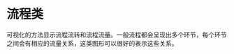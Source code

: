 <!--
index: 3
title: 流程类
showDocsByTag: flow
-->

# 流程类

可视化的方法显示流程流转和流程流量。一般流程都会呈现出多个环节，每个环节之间会有相应的流量关系，这类图形可以很好的表示这些关系。
